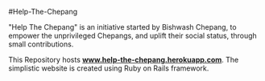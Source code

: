 #Help-The-Chepang

"Help The Chepang" is an initiative started by Bishwash Chepang, to empower the unprivileged Chepangs, and uplift their social status, through small contributions.

This Repository hosts __www.help-the-chepang.herokuapp.com__. The simplistic website is created using Ruby on Rails framework. 